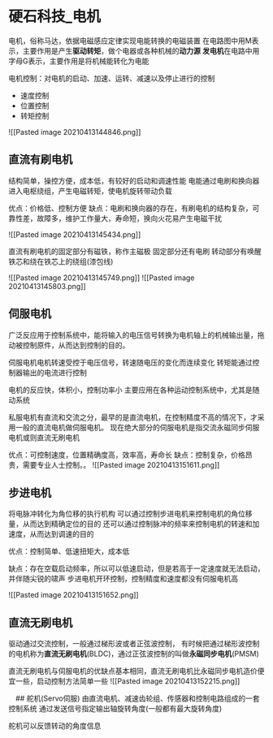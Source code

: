 # 硬石科技_电机
电机，俗称马达，依据电磁感应定律实现电能转换的电磁装置
在电路图中用M表示，主要作用是产生**驱动转矩**，做个电器或各种机械的**动力源**
**发电机**在电路中用字母G表示，主要作用是将机械能转化为电能

电机控制：对电机的启动、加速、运转、减速以及停止进行的控制
+ 速度控制
+ 位置控制
+ 转矩控制

![[Pasted image 20210413144846.png]]

## 直流有刷电机
结构简单，操控方便，成本低，有较好的启动和调速性能
电能通过电刷和换向器进入电枢绕组，产生电磁转矩，使电机旋转带动负载

优点：价格低、控制方便
缺点：电刷和换向器的存在，有刷电机的结构复杂，可靠性差，故障多，维护工作量大，寿命短，换向火花易产生电磁干扰

![[Pasted image 20210413145434.png]]


直流有刷电机的固定部分有磁铁，称作主磁极
固定部分还有电刷
转动部分有唤醒铁芯和绕在铁芯上的绕组(漆包线)

![[Pasted image 20210413145749.png]]
![[Pasted image 20210413145803.png]]

## 伺服电机
广泛反应用于控制系统中，能将输入的电压信号转换为电机轴上的机械输出量，拖动被控制原件，从而达到控制的目的。

伺服电机电机转速受控于电压信号，转速随电压的变化而连续变化
转矩能通过控制器输出的电流进行控制

电机的反应快，体积小，控制功率小
主要应用在各种运动控制系统中，尤其是随动系统

私服电机有直流和交流之分，最早的是直流电机，在控制精度不高的情况下，才采用一般的直流电机做伺服电机。
现在绝大部分的伺服电机是指交流永磁同步伺服电机或则直流无刷电机

优点：可控制速度，位置精确度高，效率高，寿命长
缺点：控制复杂，价格昂贵，需要专业人士控制。。
![[Pasted image 20210413151611.png]]
## 步进电机
将电脉冲转化为角位移的执行机构
可以通过控制步进电机来控制电机的角位移量，从而达到精确定位的目的
还可以通过控制脉冲的频率来控制电机的转速和加速度，从而达到调速的目的

优点：控制简单、低速扭矩大，成本低

缺点：存在空载启动频率，所以可以低速启动，但是若高于一定速度就无法启动，并伴随尖锐的啸声
步进电机开环控制，控制精度和速度都没有伺服电机高

![[Pasted image 20210413151652.png]]

## 直流无刷电机
驱动通过交流控制，一般通过梯形波或者正弦波控制，
有时候把通过梯形波控制的电机称为**直流无刷电机**(BLDC)，通过正弦波控制的叫做**永磁同步电机**(PMSM)

直流无刷电机与伺服电机的优缺点基本相同，直流无刷电机比永磁同步电机造价便宜一些，启动控制方法简单一些
![[Pasted image 20210413152215.png]]


　## 舵机(Servo伺服)
 由直流电机、减速齿轮组、传感器和控制电路组成的一套控制系统
 通过发送信号指定输出轴旋转角度(一般都有最大旋转角度)

 舵机可以反馈转动的角度信息


